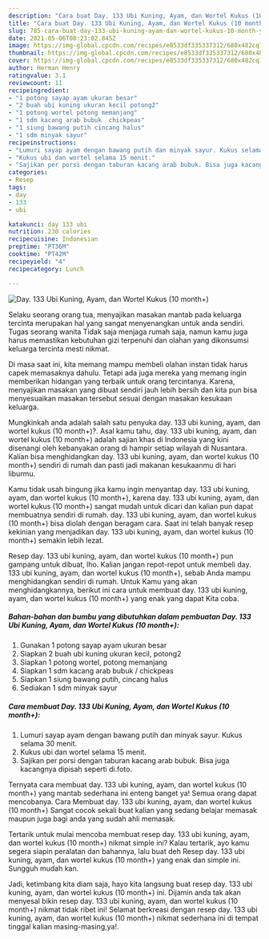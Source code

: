 ```yaml
---
description: "Cara buat Day. 133 Ubi Kuning, Ayam, dan Wortel Kukus (10 month+) yang lezat Untuk Jualan"
title: "Cara buat Day. 133 Ubi Kuning, Ayam, dan Wortel Kukus (10 month+) yang lezat Untuk Jualan"
slug: 785-cara-buat-day-133-ubi-kuning-ayam-dan-wortel-kukus-10-month-yang-lezat-untuk-jualan
date: 2021-05-06T00:23:02.845Z
image: https://img-global.cpcdn.com/recipes/e8533df335337312/680x482cq70/day-133-ubi-kuning-ayam-dan-wortel-kukus-10-month-foto-resep-utama.jpg
thumbnail: https://img-global.cpcdn.com/recipes/e8533df335337312/680x482cq70/day-133-ubi-kuning-ayam-dan-wortel-kukus-10-month-foto-resep-utama.jpg
cover: https://img-global.cpcdn.com/recipes/e8533df335337312/680x482cq70/day-133-ubi-kuning-ayam-dan-wortel-kukus-10-month-foto-resep-utama.jpg
author: Herman Henry
ratingvalue: 3.1
reviewcount: 11
recipeingredient:
- "1 potong sayap ayam ukuran besar"
- "2 buah ubi kuning ukuran kecil potong2"
- "1 potong wortel potong memanjang"
- "1 sdm kacang arab bubuk  chickpeas"
- "1 siung bawang putih cincang halus"
- "1 sdm minyak sayur"
recipeinstructions:
- "Lumuri sayap ayam dengan bawang putih dan minyak sayur. Kukus selama 30 menit."
- "Kukus ubi dan wortel selama 15 menit."
- "Sajikan per porsi dengan taburan kacang arab bubuk. Bisa juga kacangnya dipisah seperti di.foto."
categories:
- Resep
tags:
- day
- 133
- ubi

katakunci: day 133 ubi 
nutrition: 230 calories
recipecuisine: Indonesian
preptime: "PT36M"
cooktime: "PT42M"
recipeyield: "4"
recipecategory: Lunch

---
```



![Day. 133 Ubi Kuning, Ayam, dan Wortel Kukus (10 month+)](https://img-global.cpcdn.com/recipes/e8533df335337312/680x482cq70/day-133-ubi-kuning-ayam-dan-wortel-kukus-10-month-foto-resep-utama.jpg)

Selaku seorang orang tua, menyajikan masakan mantab pada keluarga tercinta merupakan hal yang sangat menyenangkan untuk anda sendiri. Tugas seorang  wanita Tidak saja menjaga rumah saja, namun kamu juga harus memastikan kebutuhan gizi terpenuhi dan olahan yang dikonsumsi keluarga tercinta mesti nikmat.

Di masa  saat ini, kita memang mampu membeli olahan instan tidak harus capek memasaknya dahulu. Tetapi ada juga mereka yang memang ingin memberikan hidangan yang terbaik untuk orang tercintanya. Karena, menyajikan masakan yang dibuat sendiri jauh lebih bersih dan kita pun bisa menyesuaikan masakan tersebut sesuai dengan masakan kesukaan keluarga. 



Mungkinkah anda adalah salah satu penyuka day. 133 ubi kuning, ayam, dan wortel kukus (10 month+)?. Asal kamu tahu, day. 133 ubi kuning, ayam, dan wortel kukus (10 month+) adalah sajian khas di Indonesia yang kini disenangi oleh kebanyakan orang di hampir setiap wilayah di Nusantara. Kalian bisa menghidangkan day. 133 ubi kuning, ayam, dan wortel kukus (10 month+) sendiri di rumah dan pasti jadi makanan kesukaanmu di hari liburmu.

Kamu tidak usah bingung jika kamu ingin menyantap day. 133 ubi kuning, ayam, dan wortel kukus (10 month+), karena day. 133 ubi kuning, ayam, dan wortel kukus (10 month+) sangat mudah untuk dicari dan kalian pun dapat membuatnya sendiri di rumah. day. 133 ubi kuning, ayam, dan wortel kukus (10 month+) bisa diolah dengan beragam cara. Saat ini telah banyak resep kekinian yang menjadikan day. 133 ubi kuning, ayam, dan wortel kukus (10 month+) semakin lebih lezat.

Resep day. 133 ubi kuning, ayam, dan wortel kukus (10 month+) pun gampang untuk dibuat, lho. Kalian jangan repot-repot untuk membeli day. 133 ubi kuning, ayam, dan wortel kukus (10 month+), sebab Anda mampu menghidangkan sendiri di rumah. Untuk Kamu yang akan menghidangkannya, berikut ini cara untuk membuat day. 133 ubi kuning, ayam, dan wortel kukus (10 month+) yang enak yang dapat Kita coba.

<!--inarticleads1-->

##### Bahan-bahan dan bumbu yang dibutuhkan dalam pembuatan Day. 133 Ubi Kuning, Ayam, dan Wortel Kukus (10 month+):

1. Gunakan 1 potong sayap ayam ukuran besar
1. Siapkan 2 buah ubi kuning ukuran kecil, potong2
1. Siapkan 1 potong wortel, potong memanjang
1. Siapkan 1 sdm kacang arab bubuk / chickpeas
1. Siapkan 1 siung bawang putih, cincang halus
1. Sediakan 1 sdm minyak sayur




<!--inarticleads2-->

##### Cara membuat Day. 133 Ubi Kuning, Ayam, dan Wortel Kukus (10 month+):

1. Lumuri sayap ayam dengan bawang putih dan minyak sayur. Kukus selama 30 menit.
1. Kukus ubi dan wortel selama 15 menit.
1. Sajikan per porsi dengan taburan kacang arab bubuk. Bisa juga kacangnya dipisah seperti di.foto.




Ternyata cara membuat day. 133 ubi kuning, ayam, dan wortel kukus (10 month+) yang mantab sederhana ini enteng banget ya! Semua orang dapat mencobanya. Cara Membuat day. 133 ubi kuning, ayam, dan wortel kukus (10 month+) Sangat cocok sekali buat kalian yang sedang belajar memasak maupun juga bagi anda yang sudah ahli memasak.

Tertarik untuk mulai mencoba membuat resep day. 133 ubi kuning, ayam, dan wortel kukus (10 month+) nikmat simple ini? Kalau tertarik, ayo kamu segera siapin peralatan dan bahannya, lalu buat deh Resep day. 133 ubi kuning, ayam, dan wortel kukus (10 month+) yang enak dan simple ini. Sungguh mudah kan. 

Jadi, ketimbang kita diam saja, hayo kita langsung buat resep day. 133 ubi kuning, ayam, dan wortel kukus (10 month+) ini. Dijamin anda tak akan menyesal bikin resep day. 133 ubi kuning, ayam, dan wortel kukus (10 month+) nikmat tidak ribet ini! Selamat berkreasi dengan resep day. 133 ubi kuning, ayam, dan wortel kukus (10 month+) nikmat sederhana ini di tempat tinggal kalian masing-masing,ya!.

